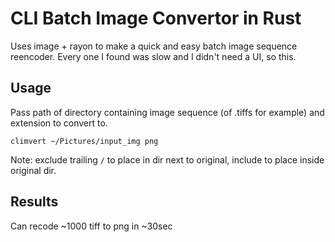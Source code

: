 # CLI Batch Image Convertor in Rust

Uses image + rayon to make a quick and easy batch image sequence reencoder. Every one I found was slow and I didn't need a UI, so this.

## Usage

Pass path of directory containing image sequence (of .tiffs for example) and extension to convert to.

`climvert ~/Pictures/input_img png`

Note: exclude trailing `/` to place in dir next to original, include to place inside original dir.

## Results

Can recode ~1000 tiff to png in ~30sec
